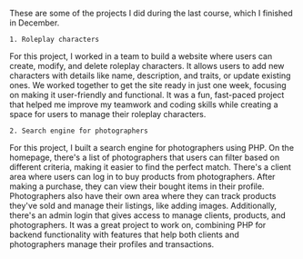 These are some of the projects I did during the last course, which I finished in December.

    1. Roleplay characters

For this project, I worked in a team to build a website where users can create, modify, and delete roleplay characters. 
It allows users to add new characters with details like name, description, and traits, or update existing ones. We 
worked together to get the site ready in just one week, focusing on making it user-friendly and functional. It was a fun, 
fast-paced project that helped me improve my teamwork and coding skills while creating a space for users to manage their 
roleplay characters.

    2. Search engine for photographers

For this project, I built a search engine for photographers using PHP. On the homepage, there's a list of photographers 
that users can filter based on different criteria, making it easier to find the perfect match. There's a client area where 
users can log in to buy products from photographers. After making a purchase, they can view their bought items in their 
profile. Photographers also have their own area where they can track products they've sold and manage their listings, like 
adding images. Additionally, there's an admin login that gives access to manage clients, products, and photographers. It 
was a great project to work on, combining PHP for backend functionality with features that help both clients and 
photographers manage their profiles and transactions.
